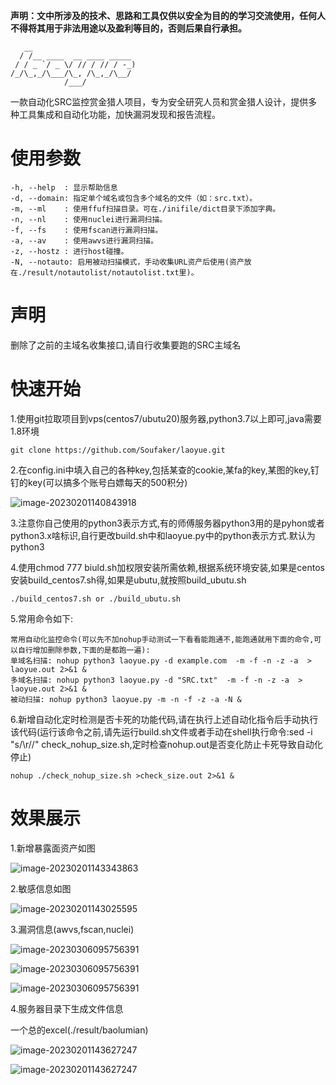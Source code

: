 **声明：文中所涉及的技术、思路和工具仅供以安全为目的的学习交流使用，任何人不得将其用于非法用途以及盈利等目的，否则后果自行承担。**

```
   __                       
  / /__ ____  __ ____ _____ 
 / / _ `/ _ \/ // / // / -_)
/_/\_,_/\___/\_, /\_,_/\__/ 
            /___/          
```

一款自动化SRC监控赏金猎人项目，专为安全研究人员和赏金猎人设计，提供多种工具集成和自动化功能，加快漏洞发现和报告流程。

# 使用参数

```
-h, --help  : 显示帮助信息
-d, --domain: 指定单个域名或包含多个域名的文件（如：src.txt）。
-m, --ml    : 使用ffuf扫描目录。可在./inifile/dict目录下添加字典。
-n, --nl    : 使用nuclei进行漏洞扫描。
-f, --fs    : 使用fscan进行漏洞扫描。
-a, --av    : 使用awvs进行漏洞扫描。
-z, --hostz : 进行host碰撞。
-N, --notauto: 启用被动扫描模式，手动收集URL资产后使用(资产放在./result/notautolist/notautolist.txt里)。
```

# 声明
删除了之前的主域名收集接口,请自行收集要跑的SRC主域名

# 快速开始

1.使用git拉取项目到vps(centos7/ubutu20)服务器,python3.7以上即可,java需要1.8环境

`git clone https://github.com/Soufaker/laoyue.git`

2.在config.ini中填入自己的各种key,包括某查的cookie,某fa的key,某图的key,钉钉的key(可以搞多个账号白嫖每天的500积分)

![image-20230201140843918](img/1.png)

3.注意你自己使用的python3表示方式,有的师傅服务器python3用的是pyhon或者python3.x啥标识,自行更改build.sh中和laoyue.py中的python表示方式.默认为python3

4.使用chmod 777 biuld.sh加权限安装所需依赖,根据系统环境安装,如果是centos安装build_centos7.sh得,如果是ubutu,就按照build_ubutu.sh

`./build_centos7.sh or ./build_ubutu.sh  `

5.常用命令如下:

```
常用自动化监控命令(可以先不加nohup手动测试一下看看能跑通不,能跑通就用下面的命令,可以自行增加删除参数,下面的是都跑一遍):
单域名扫描: nohup python3 laoyue.py -d example.com  -m -f -n -z -a  > laoyue.out 2>&1 &
多域名扫描: nohup python3 laoyue.py -d "SRC.txt"  -m -f -n -z -a  > laoyue.out 2>&1 &
被动扫描: nohup python3 laoyue.py -m -n -f -z -a -N &
```

6.新增自动化定时检测是否卡死的功能代码,请在执行上述自动化指令后手动执行该代码(运行该命令之前,请先运行build.sh文件或者手动在shell执行命令:sed -i "s/\r//" check_nohup_size.sh,定时检查nohup.out是否变化防止卡死导致自动化停止)

```
nohup ./check_nohup_size.sh >check_size.out 2>&1 &
```

# **效果展示**

1.新增暴露面资产如图

![image-20230201143343863](img/2.png)

2.敏感信息如图

![image-20230201143025595](img/3.png)



3.漏洞信息(awvs,fscan,nuclei)



![image-20230306095756391](img/17.png)

![image-20230306095756391](img/18.png)

![image-20230306095756391](img/20.png)

4.服务器目录下生成文件信息

一个总的excel(./result/baolumian)

![image-20230201143627247](img/14.png)

![image-20230201143627247](img/15.png)
